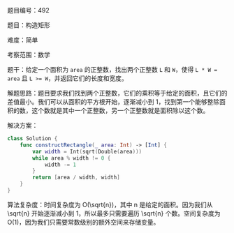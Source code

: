 题目编号：492

题目：构造矩形

难度：简单

考察范围：数学

题干：给定一个面积为 `area` 的正整数，找出两个正整数 `L` 和 `W`，使得 `L * W = area` 且 `L >= W`，并返回它们的长度和宽度。

解题思路：题目要求我们找到两个正整数，它们的乘积等于给定的面积，且它们的差值最小。我们可以从面积的平方根开始，逐渐减小到 1，找到第一个能够整除面积的数，这个数就是其中一个正整数，另一个正整数就是面积除以这个数。

解决方案：

```swift
class Solution {
    func constructRectangle(_ area: Int) -> [Int] {
        var width = Int(sqrt(Double(area)))
        while area % width != 0 {
            width -= 1
        }
        return [area / width, width]
    }
}
```

算法复杂度：时间复杂度为 O(\sqrt{n})，其中 n 是给定的面积。因为我们从 \sqrt{n} 开始逐渐减小到 1，所以最多只需要遍历 \sqrt{n} 个数。空间复杂度为 O(1)，因为我们只需要常数级别的额外空间来存储变量。